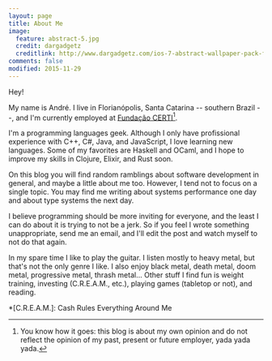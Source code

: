 ```yaml
---
layout: page
title: About Me
image:
  feature: abstract-5.jpg
  credit: dargadgetz
  creditlink: http://www.dargadgetz.com/ios-7-abstract-wallpaper-pack-for-iphone-5-and-ipod-touch-retina/
comments: false
modified: 2015-11-29
---
```


Hey!

My name is André.
I live in Florianópolis, Santa Catarina -- southern Brazil --, and I'm currently employed at [Fundação CERTI](http://certi.org.br/)[^1].

[^1]: You know how it goes: this blog is about my own opinion and do not reflect the opinion of my past, present or future employer, yada yada yada.

I'm a programming languages geek.
Although I only have profissional experience with C++, C#, Java, and JavaScript, I love learning new languages.
Some of my favorites are Haskell and OCaml, and I hope to improve my skills in Clojure, Elixir, and Rust soon.

On this blog you will find random ramblings about software development in general, and maybe a little about me too.
However, I tend not to focus on a single topic.
You may find me writing about systems performance one day and about type systems the next day.

I believe programming should be more inviting for everyone, and the least I can do about it is trying to not be a jerk.
So if you feel I wrote something unappropriate, send me an email, and I'll edit the post and watch myself to not do that again.

In my spare time I like to play the guitar.
I listen mostly to heavy metal, but that's not the only genre I like.
I also enjoy black metal, death metal, doom metal, progressive metal, thrash metal...
Other stuff I find fun is weight training, investing (C.R.E.A.M., etc.), playing games (tabletop or not), and reading.

*[C.R.E.A.M.]: Cash Rules Everything Around Me
